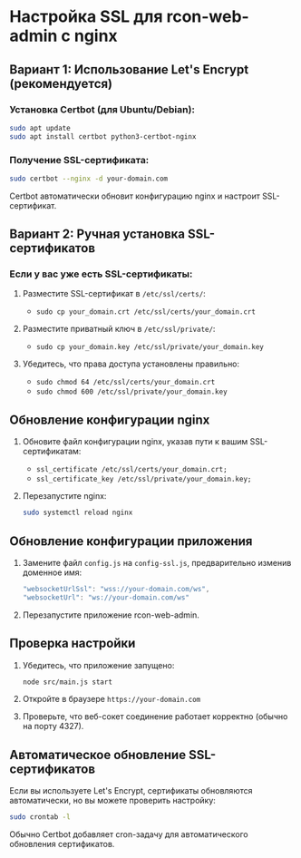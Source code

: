 # Настройка SSL для rcon-web-admin с nginx

## Вариант 1: Использование Let's Encrypt (рекомендуется)

### Установка Certbot (для Ubuntu/Debian):
```bash
sudo apt update
sudo apt install certbot python3-certbot-nginx
```

### Получение SSL-сертификата:
```bash
sudo certbot --nginx -d your-domain.com
```

Certbot автоматически обновит конфигурацию nginx и настроит SSL-сертификат.

## Вариант 2: Ручная установка SSL-сертификатов

### Если у вас уже есть SSL-сертификаты:

1. Разместите SSL-сертификат в `/etc/ssl/certs/`:
   - `sudo cp your_domain.crt /etc/ssl/certs/your_domain.crt`

2. Разместите приватный ключ в `/etc/ssl/private/`:
   - `sudo cp your_domain.key /etc/ssl/private/your_domain.key`

3. Убедитесь, что права доступа установлены правильно:
   - `sudo chmod 64 /etc/ssl/certs/your_domain.crt`
   - `sudo chmod 600 /etc/ssl/private/your_domain.key`

## Обновление конфигурации nginx

1. Обновите файл конфигурации nginx, указав пути к вашим SSL-сертификатам:
   - `ssl_certificate /etc/ssl/certs/your_domain.crt;`
   - `ssl_certificate_key /etc/ssl/private/your_domain.key;`

2. Перезапустите nginx:
   ```bash
   sudo systemctl reload nginx
   ```

## Обновление конфигурации приложения

1. Замените файл `config.js` на `config-ssl.js`, предварительно изменив доменное имя:
   ```javascript
   "websocketUrlSsl": "wss://your-domain.com/ws",
   "websocketUrl": "ws://your-domain.com/ws"
   ```

2. Перезапустите приложение rcon-web-admin.

## Проверка настройки

1. Убедитесь, что приложение запущено:
   ```bash
   node src/main.js start
   ```

2. Откройте в браузере `https://your-domain.com`

3. Проверьте, что веб-сокет соединение работает корректно (обычно на порту 4327).

## Автоматическое обновление SSL-сертификатов

Если вы используете Let's Encrypt, сертификаты обновляются автоматически, но вы можете проверить настройку:
```bash
sudo crontab -l
```

Обычно Certbot добавляет cron-задачу для автоматического обновления сертификатов.